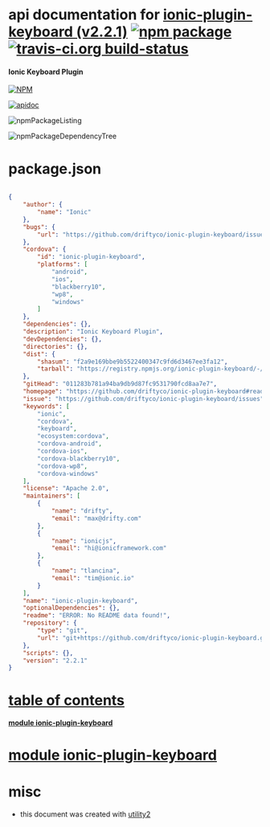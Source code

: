 # api documentation for  [ionic-plugin-keyboard (v2.2.1)](https://github.com/driftyco/ionic-plugin-keyboard#readme)  [![npm package](https://img.shields.io/npm/v/npmdoc-ionic-plugin-keyboard.svg?style=flat-square)](https://www.npmjs.org/package/npmdoc-ionic-plugin-keyboard) [![travis-ci.org build-status](https://api.travis-ci.org/npmdoc/node-npmdoc-ionic-plugin-keyboard.svg)](https://travis-ci.org/npmdoc/node-npmdoc-ionic-plugin-keyboard)
#### Ionic Keyboard Plugin

[![NPM](https://nodei.co/npm/ionic-plugin-keyboard.png?downloads=true)](https://www.npmjs.com/package/ionic-plugin-keyboard)

[![apidoc](https://npmdoc.github.io/node-npmdoc-ionic-plugin-keyboard/build/screenCapture.buildNpmdoc.browser._2Fhome_2Ftravis_2Fbuild_2Fnpmdoc_2Fnode-npmdoc-ionic-plugin-keyboard_2Ftmp_2Fbuild_2Fapidoc.html.png)](https://npmdoc.github.io/node-npmdoc-ionic-plugin-keyboard/build/apidoc.html)

![npmPackageListing](https://npmdoc.github.io/node-npmdoc-ionic-plugin-keyboard/build/screenCapture.npmPackageListing.svg)

![npmPackageDependencyTree](https://npmdoc.github.io/node-npmdoc-ionic-plugin-keyboard/build/screenCapture.npmPackageDependencyTree.svg)



# package.json

```json

{
    "author": {
        "name": "Ionic"
    },
    "bugs": {
        "url": "https://github.com/driftyco/ionic-plugin-keyboard/issues"
    },
    "cordova": {
        "id": "ionic-plugin-keyboard",
        "platforms": [
            "android",
            "ios",
            "blackberry10",
            "wp8",
            "windows"
        ]
    },
    "dependencies": {},
    "description": "Ionic Keyboard Plugin",
    "devDependencies": {},
    "directories": {},
    "dist": {
        "shasum": "f2a9e169bbe9b5522400347c9fd6d3467ee3fa12",
        "tarball": "https://registry.npmjs.org/ionic-plugin-keyboard/-/ionic-plugin-keyboard-2.2.1.tgz"
    },
    "gitHead": "011283b781a94ba9db9d87fc9531790fcd8aa7e7",
    "homepage": "https://github.com/driftyco/ionic-plugin-keyboard#readme",
    "issue": "https://github.com/driftyco/ionic-plugin-keyboard/issues",
    "keywords": [
        "ionic",
        "cordova",
        "keyboard",
        "ecosystem:cordova",
        "cordova-android",
        "cordova-ios",
        "cordova-blackberry10",
        "cordova-wp8",
        "cordova-windows"
    ],
    "license": "Apache 2.0",
    "maintainers": [
        {
            "name": "drifty",
            "email": "max@drifty.com"
        },
        {
            "name": "ionicjs",
            "email": "hi@ionicframework.com"
        },
        {
            "name": "tlancina",
            "email": "tim@ionic.io"
        }
    ],
    "name": "ionic-plugin-keyboard",
    "optionalDependencies": {},
    "readme": "ERROR: No README data found!",
    "repository": {
        "type": "git",
        "url": "git+https://github.com/driftyco/ionic-plugin-keyboard.git"
    },
    "scripts": {},
    "version": "2.2.1"
}
```



# <a name="apidoc.tableOfContents"></a>[table of contents](#apidoc.tableOfContents)

#### [module ionic-plugin-keyboard](#apidoc.module.ionic-plugin-keyboard)



# <a name="apidoc.module.ionic-plugin-keyboard"></a>[module ionic-plugin-keyboard](#apidoc.module.ionic-plugin-keyboard)



# misc
- this document was created with [utility2](https://github.com/kaizhu256/node-utility2)
